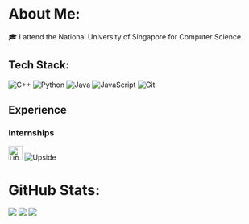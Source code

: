 # About Me:

🎓 I attend the National University of Singapore for Computer Science<br>

## Tech Stack:

![C++](https://img.shields.io/badge/c++-%2300599C.svg?style=for-the-badge&logo=c%2B%2B&logoColor=white)
![Python](https://img.shields.io/badge/python-%233776AB?style=for-the-badge&logo=python&logoColor=white)
![Java](https://img.shields.io/badge/java-%23F7DF1E.svg?style=for-the-badge&logo=coffeescript&logoColor=black)
![JavaScript](https://img.shields.io/badge/javascript-%23323330.svg?style=for-the-badge&logo=javascript&logoColor=%23F7DF1E)
![Git](https://img.shields.io/badge/Git-%23F05032.svg?style=for-the-badge&logo=git&logoColor=white)

## Experience

### Internships

<img src="https://media.licdn.com/dms/image/v2/D4E0BAQFmHLFQa86TeQ/company-logo_200_200/company-logo_200_200/0/1712361559830/upside_robotics_logo?e=2147483647&v=beta&t=m5t8lFWB9f78jGf6gynRwkKcJEGh9_kunUYtYiTo6ys" alt="UPSIDE" width="28" height="28"> ![Upside](https://img.shields.io/badge/Software_Engineering_Intern-%23c5f53f?style=for-the-badge)

# GitHub Stats:

![](https://github-readme-stats.vercel.app/api?username=RB9823&theme=react&hide_border=false&include_all_commits=true&count_private=true)
![](https://github-readme-streak-stats.herokuapp.com/?user=RB9823&theme=react&hide_border=false)
![](https://github-readme-stats.vercel.app/api/top-langs/?username=RB9823&theme=react&hide_border=false&include_all_commits=true&count_private=true&layout=compact)
